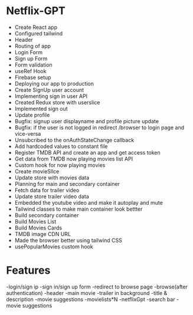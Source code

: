 # Netflix-GPT

- Create React app
- Configured tailwind
- Header
- Routing of app
- Login Form
- Sign up Form
- Form validation
- useRef Hook
- Firebase setup
- Deploying our app to production
- Create SignUp user account
- Implementing sign in user API
- Created Redux store with userslice
- Implemented sign out
- Update profile
- Bugfix: signup user displayname and profile picture update
- Bugfix: if the user is not logged in redirect /browser to login page and vice-versa
- Unsubcribed to the onAuthStateChange callback 
- Add hardcoded values to constant file
- Register TMDB API and create an app and get access token
- Get data from TMDB now playing movies list API
- Custom hook for now playing movies 
- Create movieSllce
- Update store with movies data
- Planning for main and secondary container
- Fetch data for trailer video
- Update store trailer video data
- Embedded the youtube video and make it autoplay and mute
- Tailwind classes to make main container look bettter
- Build secondary container
- Build Movies List
- Build Movies Cards
- TMDB image CDN URL
- Made the browser better using tailwind CSS
- usePopularMovies custom hook
# Features
-login/sign ip
    -sign in/sign up form
    -redirect to browse page
-browse(after authentication)
    -header
    -main movie
        -trailer in background
        -title & description
        -movie suggestions
            -movielists*N
-netflixGpt
    -search bar
    -movie suggestions                